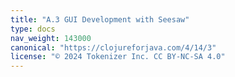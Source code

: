 ```yaml
---
title: "A.3 GUI Development with Seesaw"
type: docs
nav_weight: 143000
canonical: "https://clojureforjava.com/4/14/3"
license: "© 2024 Tokenizer Inc. CC BY-NC-SA 4.0"
---
```

